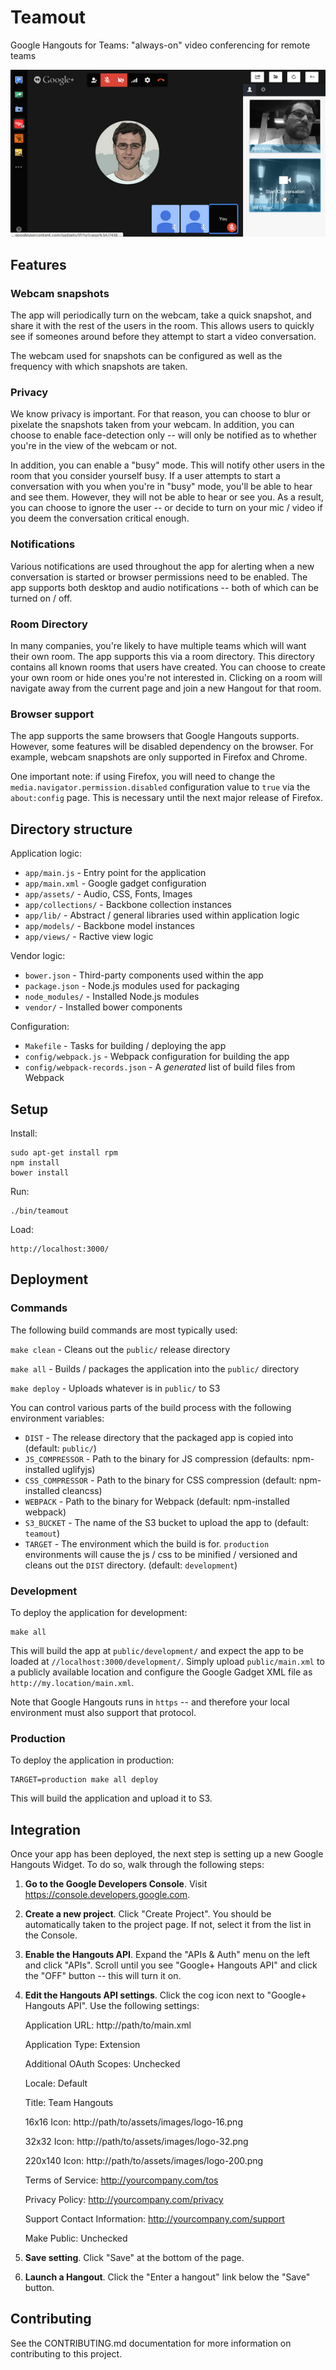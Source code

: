 # Teamout

Google Hangouts for Teams: "always-on" video conferencing for remote teams

![](app/assets/images/screenshot.png)

## Features

### Webcam snapshots

The app will periodically turn on the webcam, take a quick snapshot, and share
it with the rest of the users in the room.  This allows users to quickly see
if someones around before they attempt to start a video conversation.

The webcam used for snapshots can be configured as well as the frequency with
which snapshots are taken.

### Privacy

We know privacy is important.  For that reason, you can choose to blur or
pixelate the snapshots taken from your webcam.  In addition, you can choose to
enable face-detection only -- will only be notified as to whether you're in the
view of the webcam or not.

In addition, you can enable a "busy" mode.  This will notify other users in the
room that you consider yourself busy.  If a user attempts to start a conversation
with you when you're in "busy" mode, you'll be able to hear and see them.
However, they will not be able to hear or see you.  As a result, you can choose
to ignore the user -- or decide to turn on your mic / video if you deem the
conversation critical enough.

### Notifications

Various notifications are used throughout the app for alerting when a new
conversation is started or browser permissions need to be enabled.  The app
supports both desktop and audio notifications -- both of which can be turned
on / off.

### Room Directory

In many companies, you're likely to have multiple teams which will want their
own room.  The app supports this via a room directory.  This directory contains
all known rooms that users have created.  You can choose to create your own
room or hide ones you're not interested in.  Clicking on a room will navigate
away from the current page and join a new Hangout for that room.

### Browser support

The app supports the same browsers that Google Hangouts supports.  However, some
features will be disabled dependency on the browser.  For example, webcam snapshots
are only supported in Firefox and Chrome.

One important note: if using Firefox, you will need to change the `media.navigator.permission.disabled`
configuration value to `true` via the `about:config` page.  This is necessary
until the next major release of Firefox.

## Directory structure

Application logic:
* `app/main.js` - Entry point for the application
* `app/main.xml` - Google gadget configuration
* `app/assets/` - Audio, CSS, Fonts, Images
* `app/collections/` - Backbone collection instances
* `app/lib/` - Abstract / general libraries used within application logic
* `app/models/` - Backbone model instances
* `app/views/` - Ractive view logic

Vendor logic:
* `bower.json` - Third-party components used within the app
* `package.json` - Node.js modules used for packaging
* `node_modules/` - Installed Node.js modules
* `vendor/` - Installed bower components

Configuration:
* `Makefile` - Tasks for building / deploying the app
* `config/webpack.js` - Webpack configuration for building the app
* `config/webpack-records.json` - A *generated* list of build files from Webpack

## Setup

Install:

```
sudo apt-get install rpm
npm install
bower install
```

Run:

```
./bin/teamout
```

Load:

```
http://localhost:3000/
```

## Deployment

### Commands

The following build commands are most typically used:

`make clean` - Cleans out the `public/` release directory

`make all` - Builds / packages the application into the `public/` directory

`make deploy` - Uploads whatever is in `public/` to S3

You can control various parts of the build process with the following environment
variables:
* `DIST` - The release directory that the packaged app is copied into (default: `public/`)
* `JS_COMPRESSOR` - Path to the binary for JS compression (defaults: npm-installed uglifyjs)
* `CSS_COMPRESSOR` - Path to the binary for CSS compression (default: npm-installed cleancss)
* `WEBPACK` - Path to the binary for Webpack (default: npm-installed webpack)
* `S3_BUCKET` - The name of the S3 bucket to upload the app to (default: `teamout`)
* `TARGET` - The environment which the build is for.  `production` environments will cause
  the js / css to be minified / versioned and cleans out the `DIST` directory.  (default: `development`)

### Development

To deploy the application for development:

```
make all
```

This will build the app at `public/development/` and expect the app to be loaded
at `//localhost:3000/development/`.  Simply upload `public/main.xml`
to a publicly available location and configure the Google Gadget XML file as
`http://my.location/main.xml`.

Note that Google Hangouts runs in `https` -- and therefore your local environment
must also support that protocol.

### Production

To deploy the application in production:

```
TARGET=production make all deploy
```

This will build the application and upload it to S3.

## Integration

Once your app has been deployed, the next step is setting up a new Google Hangouts
Widget.  To do so, walk through the following steps:

1. **Go to the Google Developers Console**.  Visit https://console.developers.google.com.
2. **Create a new project**.  Click "Create Project".  You should be automatically
   taken to the project page.  If not, select it from the list in the Console.
3. **Enable the Hangouts API**.  Expand the "APIs & Auth" menu on the left and click "APIs".
   Scroll until you see "Google+ Hangouts API" and click the "OFF" button -- this will turn
   it on.
4. **Edit the Hangouts API settings**. Click the cog icon next to "Google+ Hangouts API".
   Use the following settings:

   Application URL: http://path/to/main.xml

   Application Type: Extension

   Additional OAuth Scopes: Unchecked

   Locale: Default

   Title: Team Hangouts

   16x16 Icon: http://path/to/assets/images/logo-16.png

   32x32 Icon: http://path/to/assets/images/logo-32.png

   220x140 Icon: http://path/to/assets/images/logo-200.png

   Terms of Service: http://yourcompany.com/tos

   Privacy Policy: http://yourcompany.com/privacy

   Support Contact Information: http://yourcompany.com/support

   Make Public: Unchecked
5. **Save setting**. Click "Save" at the bottom of the page.
6. **Launch a Hangout**.  Click the "Enter a hangout" link below the "Save" button.

## Contributing

See the CONTRIBUTING.md documentation for more information on contributing to
this project.